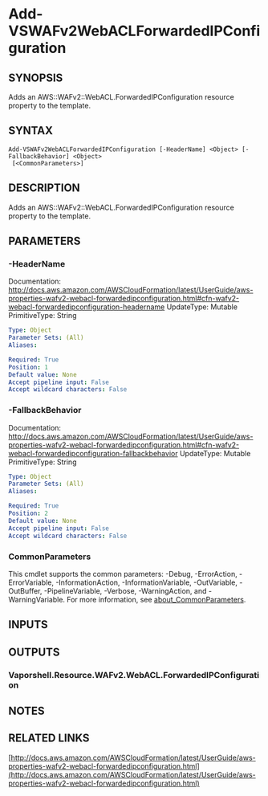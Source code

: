 # Add-VSWAFv2WebACLForwardedIPConfiguration

## SYNOPSIS
Adds an AWS::WAFv2::WebACL.ForwardedIPConfiguration resource property to the template.

## SYNTAX

```
Add-VSWAFv2WebACLForwardedIPConfiguration [-HeaderName] <Object> [-FallbackBehavior] <Object>
 [<CommonParameters>]
```

## DESCRIPTION
Adds an AWS::WAFv2::WebACL.ForwardedIPConfiguration resource property to the template.

## PARAMETERS

### -HeaderName
Documentation: http://docs.aws.amazon.com/AWSCloudFormation/latest/UserGuide/aws-properties-wafv2-webacl-forwardedipconfiguration.html#cfn-wafv2-webacl-forwardedipconfiguration-headername
UpdateType: Mutable
PrimitiveType: String

```yaml
Type: Object
Parameter Sets: (All)
Aliases:

Required: True
Position: 1
Default value: None
Accept pipeline input: False
Accept wildcard characters: False
```

### -FallbackBehavior
Documentation: http://docs.aws.amazon.com/AWSCloudFormation/latest/UserGuide/aws-properties-wafv2-webacl-forwardedipconfiguration.html#cfn-wafv2-webacl-forwardedipconfiguration-fallbackbehavior
UpdateType: Mutable
PrimitiveType: String

```yaml
Type: Object
Parameter Sets: (All)
Aliases:

Required: True
Position: 2
Default value: None
Accept pipeline input: False
Accept wildcard characters: False
```

### CommonParameters
This cmdlet supports the common parameters: -Debug, -ErrorAction, -ErrorVariable, -InformationAction, -InformationVariable, -OutVariable, -OutBuffer, -PipelineVariable, -Verbose, -WarningAction, and -WarningVariable. For more information, see [about_CommonParameters](http://go.microsoft.com/fwlink/?LinkID=113216).

## INPUTS

## OUTPUTS

### Vaporshell.Resource.WAFv2.WebACL.ForwardedIPConfiguration
## NOTES

## RELATED LINKS

[http://docs.aws.amazon.com/AWSCloudFormation/latest/UserGuide/aws-properties-wafv2-webacl-forwardedipconfiguration.html](http://docs.aws.amazon.com/AWSCloudFormation/latest/UserGuide/aws-properties-wafv2-webacl-forwardedipconfiguration.html)

